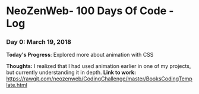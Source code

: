 # NeoZenWeb- 100 Days Of Code - Log

### Day 0: March 19, 2018 


**Today's Progress**: Explored more about animation with CSS

**Thoughts:** I realized that I had used animation earlier in one of my projects, but currently understanding it in depth.
**Link to work:** https://rawgit.com/neozenweb/CodingChallenge/master/BooksCodingTemplate.html

